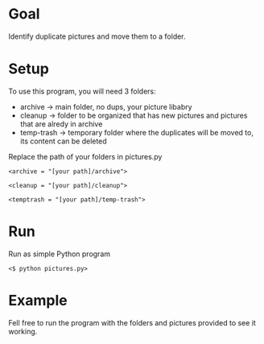 # Goal
Identify duplicate pictures and move them to a folder.

# Setup
To use this program, you will need 3 folders:

* archive -> main folder, no dups, your picture libabry
* cleanup -> folder to be organized that has new pictures and pictures that are alredy in archive
* temp-trash -> temporary folder where the duplicates will be moved to, its content can be deleted


Replace the path of your folders in pictures.py

`<archive = "[your path]/archive">`

`<cleanup = "[your path]/cleanup">`

`<temptrash = "[your path]/temp-trash">`

# Run
Run as simple Python program

`<$ python pictures.py>`

# Example
Fell free to run the program with the folders and pictures provided to see it working.
